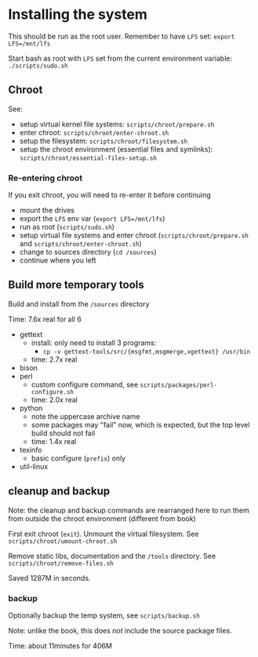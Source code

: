 # Installing the system

This should be run as the root user. Remember to have `LFS` set: `export LFS=/mnt/lfs`

Start bash as root with `LFS` set from the current environment variable: `./scripts/sudo.sh`

## Chroot

See:

- setup virtual kernel file systems: `scripts/chroot/prepare.sh`
- enter chroot: `scripts/chroot/enter-chroot.sh`
- setup the filesystem: `scripts/chroot/filesystem.sh`
- setup the chroot environment (essential files and symlinks): `scripts/chroot/essential-files-setup.sh`

### Re-entering chroot

If you exit chroot, you will need to re-enter it before continuing

- mount the drives
- export the `LFS` env var (`export LFS=/mnt/lfs`)
- run as root (`scripts/sudo.sh`)
- setup virtual file systems and enter chroot (`scripts/chroot/prepare.sh` and `scripts/chroot/enter-chroot.sh`)
- change to sources directory (`cd /sources`)
- continue where you left

## Build more temporary tools

Build and install from the `/sources` directory

Time: 7.6x real for all 6

- gettext
    - install: only need to install 3 programs:
        - `cp -v gettext-tools/src/{msgfmt,msgmerge,xgettext} /usr/bin`
    - time: 2.7x real
- bison
- perl
    - custom configure command, see `scripts/packages/perl-configure.sh`
    - time: 2.0x real
- python
    - note the uppercase archive name
    - some packages may "fail" now, which is expected, but the top level build should not fail
    - time: 1.4x real
- texinfo
    - basic configure (`prefix`) only
- util-linux

## cleanup and backup

Note: the cleanup and backup commands are rearranged here to run them from outside the chroot environment (different from book)

First exit chroot (`exit`). Unmount the virtual filesystem. See `scripts/chroot/umount-chroot.sh`

Remove static libs, documentation and the `/tools` directory. See `scripts/chroot/remove-files.sh`

Saved 1287M in seconds.

### backup

Optionally backup the temp system, see `scripts/backup.sh`

Note: unlike the book, this does _not_ include the source package files.

Time: about 11minutes for 406M
